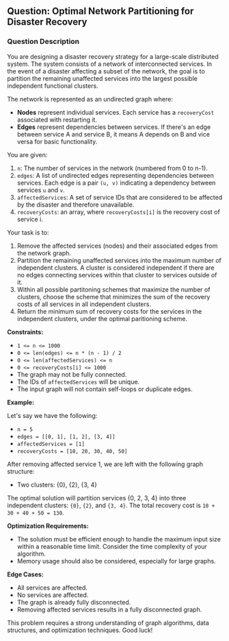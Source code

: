 ## Question: Optimal Network Partitioning for Disaster Recovery

### Question Description

You are designing a disaster recovery strategy for a large-scale distributed system. The system consists of a network of interconnected services. In the event of a disaster affecting a subset of the network, the goal is to partition the remaining unaffected services into the largest possible independent functional clusters.

The network is represented as an undirected graph where:

*   **Nodes** represent individual services. Each service has a `recoveryCost` associated with restarting it.
*   **Edges** represent dependencies between services. If there's an edge between service A and service B, it means A depends on B and vice versa for basic functionality.

You are given:

1.  `n`: The number of services in the network (numbered from 0 to n-1).
2.  `edges`: A list of undirected edges representing dependencies between services. Each edge is a pair `(u, v)` indicating a dependency between services `u` and `v`.
3.  `affectedServices`: A set of service IDs that are considered to be affected by the disaster and therefore unavailable.
4.  `recoveryCosts`: an array, where `recoveryCosts[i]` is the recovery cost of service i.

Your task is to:

1.  Remove the affected services (nodes) and their associated edges from the network graph.
2.  Partition the remaining unaffected services into the maximum number of independent clusters. A cluster is considered independent if there are no edges connecting services within that cluster to services outside of it.
3.  Within all possible partitoning schemes that maximize the number of clusters, choose the scheme that minimizes the sum of the recovery costs of all services in all independent clusters.
4.  Return the minimum sum of recovery costs for the services in the independent clusters, under the optimal paritioning scheme.

**Constraints:**

*   `1 <= n <= 1000`
*   `0 <= len(edges) <= n * (n - 1) / 2`
*   `0 <= len(affectedServices) <= n`
*   `0 <= recoveryCosts[i] <= 1000`
*   The graph may not be fully connected.
*   The IDs of `affectedServices` will be unique.
*   The input graph will not contain self-loops or duplicate edges.

**Example:**

Let's say we have the following:

*   `n = 5`
*   `edges = [[0, 1], [1, 2], [3, 4]]`
*   `affectedServices = [1]`
*   `recoveryCosts = [10, 20, 30, 40, 50]`

After removing affected service 1, we are left with the following graph structure:
* Two clusters: {0}, {2}, {3, 4}

The optimal solution will partition services {0, 2, 3, 4} into three independent clusters: `{0}`, `{2}`, and `{3, 4}`. The total recovery cost is `10 + 30 + 40 + 50 = 130`.

**Optimization Requirements:**

*   The solution must be efficient enough to handle the maximum input size within a reasonable time limit. Consider the time complexity of your algorithm.
*   Memory usage should also be considered, especially for large graphs.

**Edge Cases:**

*   All services are affected.
*   No services are affected.
*   The graph is already fully disconnected.
*   Removing affected services results in a fully disconnected graph.

This problem requires a strong understanding of graph algorithms, data structures, and optimization techniques. Good luck!
